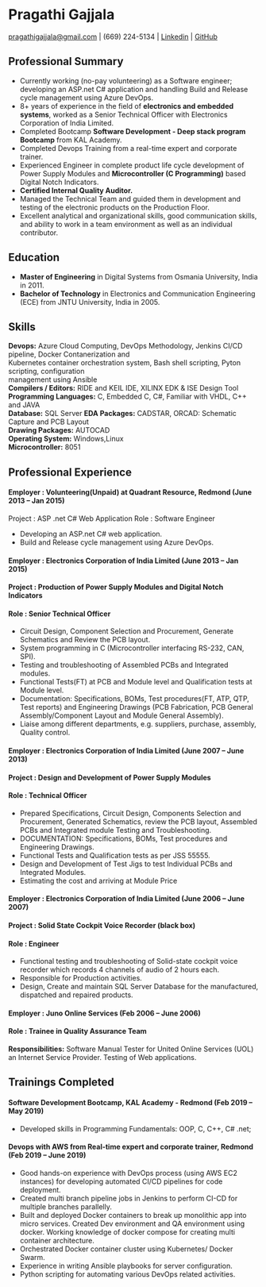 # Pragathi Gajjala
pragathigajjala@gmail.com | (669) 224-5134 | [Linkedin](https://linkedin.com/in/pragathigajjala) | [GitHub](https://github.com/pragathigajjala)


## Professional Summary 

-	Currently working (no-pay volunteering) as a Software engineer; developing an ASP.net C# application and handling Build and Release cycle management using Azure DevOps. 
- 8+ years of experience in the field of **electronics and embedded systems**, worked as a Senior Technical Officer with Electronics Corporation of India Limited. 
-   Completed Bootcamp **Software Development - Deep stack program Bootcamp** from KAL Academy.
- Completed Devops Training from a real-time expert and corporate trainer. 
-	Experienced Engineer in complete product life cycle development of Power Supply Modules and **Microcontroller (C Programming)** based Digital Notch Indicators. 
-	**Certified Internal Quality Auditor.**
-	Managed the Technical Team and guided them in development and testing of the electronic products on the Production Floor.
-	Excellent analytical and organizational skills, good communication skills, and ability to work in a team environment as well as an individual contributor. 


## Education
-	**Master of Engineering** in Digital Systems from Osmania University, India in 2011.
-	**Bachelor of Technology** in Electronics and Communication Engineering (ECE) from JNTU University, India in 2005.


## Skills
**Devops:**             	            Azure Cloud Computing, DevOps Methodology, Jenkins CI/CD pipeline, Docker Contanerization and     
                                      Kubernetes container orchestration system, Bash shell scripting, Pyton scripting, configuration   
                                      management using Ansible  
**Compilers / Editors:**             	RIDE and KEIL IDE, XILINX EDK & ISE Design Tool  
**Programming Languages:**        		C, Embedded C, C#, Familiar with VHDL, C++ and JAVA  
**Database:**                         SQL Server 
**EDA Packages:**                     CADSTAR, ORCAD: Schematic Capture and PCB Layout  
**Drawing Packages:**                 AUTOCAD  
**Operating System:**                 Windows,Linux   
**Microcontroller:**                  8051


## Professional Experience
#### Employer	: Volunteering(Unpaid) at Quadrant Resource, Redmond            	          (June 2013 – Jan 2015)
 Project  : ASP .net C# Web Application 
 Role	   	: Software Engineer  

-	Developing an ASP.net C# web application. 
-	Build and Release cycle management using Azure DevOps.

#### Employer	: Electronics Corporation of India Limited	               	                (June 2013 – Jan 2015)
#### Project   : Production of Power Supply Modules and Digital Notch Indicators
#### Role	   	: Senior Technical Officer 

-	Circuit Design, Component Selection and Procurement, Generate Schematics and Review the PCB layout.
-	System programming in C (Microcontroller interfacing RS-232, CAN, SPI).
-	Testing and troubleshooting of Assembled PCBs and Integrated modules.
-	Functional Tests(FT) at PCB and Module level and Qualification tests at Module level. 
-	Documentation: Specifications, BOMs, Test procedures(FT, ATP, QTP, Test reports) and Engineering Drawings (PCB Fabrication, PCB General Assembly/Component Layout and Module General Assembly).
-	Liaise among different departments, e.g. suppliers, purchase, assembly, Quality control.


#### Employer	: Electronics Corporation of India Limited                    (June 2007 – June 2013)
#### Project    : Design and Development of Power Supply Modules
#### Role	   	: Technical Officer 

-	Prepared Specifications, Circuit Design, Components Selection and Procurement, Generated Schematics, review the PCB layout, Assembled PCBs and Integrated module Testing and Troubleshooting.
-	DOCUMENTATION: Specifications, BOMs, Test procedures and Engineering Drawings.
-	Functional Tests and Qualification tests as per JSS 55555. 
- Design and Development of Test Jigs to test Individual PCBs and Integrated Modules. 
- Estimating the cost and arriving at Module Price

#### Employer	: Electronics Corporation of India Limited	                    (June 2006 – June 2007)
#### Project    : Solid State Cockpit Voice Recorder (black box)
#### Role       : Engineer

-	Functional testing and troubleshooting of Solid-state cockpit voice recorder which records 4 channels of audio of 2 hours each. 
-	Responsible for Production activities.
- Design, Create and maintain SQL Server Database for the manufactured, dispatched and repaired products.


#### Employer	: Juno Online Services                                                 (Feb 2006 – June 2006)
#### Role	    : Trainee in Quality Assurance Team
**Responsibilities:** Software Manual Tester for United Online Services (UOL) an Internet Service Provider. Testing of Web applications.

## Trainings Completed
#### Software Development Bootcamp, KAL Academy - Redmond                               (Feb 2019 – May 2019)

- Developed skills in Programming Fundamentals: OOP, C, C++, C# .net; 

#### Devops with AWS from Real-time expert and corporate trainer, Redmond                (Feb 2019 – June 2019)

- Good hands-on experience with DevOps process (using AWS EC2 instances) for developing automated CI/CD pipelines for code deployment.
- Created multi branch pipeline jobs in Jenkins to perform CI-CD for multiple branches parallelly.
- Built and deployed Docker containers to break up monolithic app into micro services. Created Dev environment and QA environment using 
  docker. Working knowledge of docker compose for creating multi container architecture.
- Orchestrated Docker container cluster using Kubernetes/ Docker Swarm.
- Experience in writing Ansible playbooks for server configuration.
- Python scripting for automating various DevOps related activities. 
